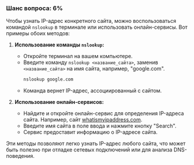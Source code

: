 ### Шанс вопроса: 6%

Чтобы узнать IP-адрес конкретного сайта, можно воспользоваться командой `nslookup` в терминале или использовать онлайн-сервисы. Вот примеры обоих методов:

1. **Использование команды `nslookup`:**
   - Откройте терминал на вашем компьютере.
   - Введите команду `nslookup <название_сайта>`, заменив `<название_сайта>` на имя сайта, например, "google.com".
     ```sh
     nslookup google.com
     ```
   - Команда вернет IP-адрес, ассоциированный с сайтом.

2. **Использование онлайн-сервисов:**
   - Найдите и откройте онлайн-сервис для определения IP-адреса сайта. Например, сайт [whatismyipaddress.com](https://www.whatismyipaddress.com/).
   - Введите имя сайта в поле ввода и нажмите кнопку "Search".
   - Сервис предоставит информацию о IP-адресе сайта.

Эти методы позволяют легко узнать IP-адрес любого сайта, что может быть полезно при отладке сетевых подключений или для анализа DNS-поведения.